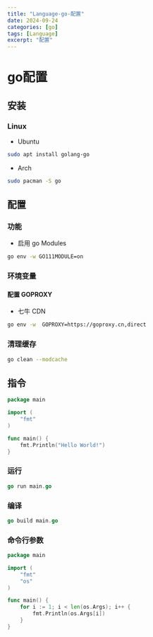 ```yaml
---
title: "Language-go-配置"
date: 2024-09-24
categories: [go]
tags: [Language]
excerpt: "配置"
---
```


# go配置

## 安装

### Linux

- Ubuntu

```sh
sudo apt install golang-go
```

- Arch

```sh
sudo pacman -S go
```

## 配置

### 功能

- 启用 go Modules

```sh
go env -w GO111MODULE=on
```

### 环境变量

#### 配置 GOPROXY

- 七牛 CDN

```sh
go env -w  GOPROXY=https://goproxy.cn,direct
```

### 清理缓存

```sh
go clean --modcache
```

## 指令

```go
package main

import (
    "fmt"
)

func main() {
    fmt.Println("Hello World!")
}
```

### 运行

```go
go run main.go
```

### 编译

```go
go build main.go
```

### 命令行参数

```go
package main

import (
    "fmt"
    "os"
)

func main() {
    for i := 1; i < len(os.Args); i++ {
        fmt.Println(os.Args[i])
    }
}
```
